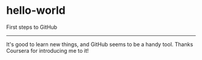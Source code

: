 # hello-world
First steps to GitHub

-------

It's good to learn new things, and
GitHub seems to be a handy tool.
Thanks Coursera for introducing me to it!
